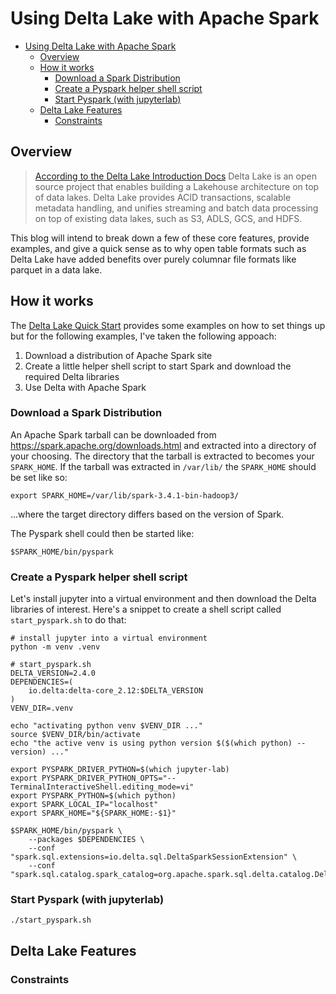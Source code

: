 # Using Delta Lake with Apache Spark

- [Using Delta Lake with Apache Spark](#using-delta-lake-with-apache-spark)
  - [Overview](#overview)
  - [How it works](#how-it-works)
    - [Download a Spark Distribution](#download-a-spark-distribution)
    - [Create a Pyspark helper shell script](#create-a-pyspark-helper-shell-script)
    - [Start Pyspark (with jupyterlab)](#start-pyspark-with-jupyterlab)
  - [Delta Lake Features](#delta-lake-features)
    - [Constraints](#constraints)

## Overview


> [According to the Delta Lake Introduction Docs](https://docs.delta.io/latest/delta-intro.html) Delta Lake is an open source project that enables building a Lakehouse architecture on top of data lakes. Delta Lake provides ACID transactions, scalable metadata handling, and unifies streaming and batch data processing on top of existing data lakes, such as S3, ADLS, GCS, and HDFS.

This blog will intend to break down a few of these core features, provide examples, and give a quick sense as to why open table formats such as Delta Lake have added benefits over purely columnar file formats like parquet in a data lake.

## How it works

The [Delta Lake Quick Start](https://docs.delta.io/latest/quick-start.html) provides some examples on how to set things up but for the following examples, I've taken the following appoach:

1. Download a distribution of Apache Spark site
2. Create a little helper shell script to start Spark and download the required Delta libraries
3. Use Delta with Apache Spark

### Download a Spark Distribution

An Apache Spark tarball can be downloaded from https://spark.apache.org/downloads.html and extracted into a directory of your choosing. The directory that the tarball is extracted to becomes your `SPARK_HOME`. If the tarball was extracted in `/var/lib/` the `SPARK_HOME` should be set like so:

```shell
export SPARK_HOME=/var/lib/spark-3.4.1-bin-hadoop3/
```

...where the target directory differs based on the version of Spark.

The Pyspark shell could then be started like:

```shell
$SPARK_HOME/bin/pyspark
```

### Create a Pyspark helper shell script

Let's install jupyter into a virtual environment and then download the Delta libraries of interest. Here's a snippet to create a shell script called `start_pyspark.sh` to do that:

```shell
# install jupyter into a virtual environment
python -m venv .venv
```

```shell
# start_pyspark.sh
DELTA_VERSION=2.4.0
DEPENDENCIES=(
    io.delta:delta-core_2.12:$DELTA_VERSION
)
VENV_DIR=.venv

echo "activating python venv $VENV_DIR ..."
source $VENV_DIR/bin/activate
echo "the active venv is using python version $($(which python) --version) ..."

export PYSPARK_DRIVER_PYTHON=$(which jupyter-lab)
export PYSPARK_DRIVER_PYTHON_OPTS="--TerminalInteractiveShell.editing_mode=vi"
export PYSPARK_PYTHON=$(which python)
export SPARK_LOCAL_IP="localhost"
export SPARK_HOME="${SPARK_HOME:-$1}"

$SPARK_HOME/bin/pyspark \
    --packages $DEPENDENCIES \
    --conf "spark.sql.extensions=io.delta.sql.DeltaSparkSessionExtension" \
    --conf "spark.sql.catalog.spark_catalog=org.apache.spark.sql.delta.catalog.DeltaCatalog"
```

### Start Pyspark (with jupyterlab)

```shell
./start_pyspark.sh
```

## Delta Lake Features

### Constraints

